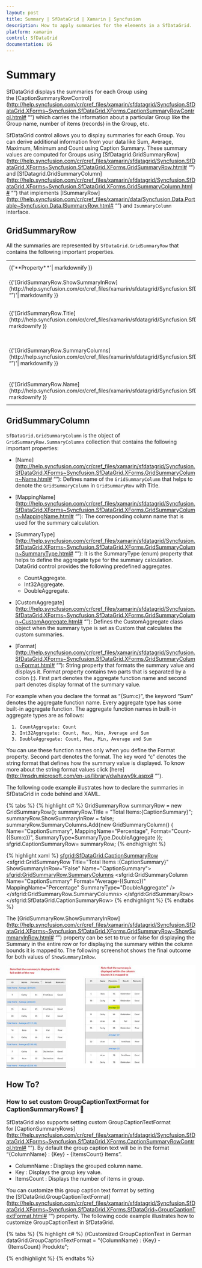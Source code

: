 ```yaml
---
layout: post
title: Summary | SfDataGrid | Xamarin | Syncfusion
description: How to apply summaries for the elements in a SfDataGrid.
platform: xamarin
control: SfDataGrid
documentation: UG
---
```


# Summary

SfDataGrid displays the summaries for each Group using the [CaptionSummaryRowControl](http://help.syncfusion.com/cr/cref_files/xamarin/sfdatagrid/Syncfusion.SfDataGrid.XForms~Syncfusion.SfDataGrid.XForms.CaptionSummaryRowControl.html#  “”) which carries the information about a particular Group like the Group name, number of items (records) in the Group, etc.

SfDataGrid control allows you to display summaries for each Group. You can derive additional information from your data like Sum, Average, Maximum, Minimum and Count using Caption Summary. These summary values are computed for Groups using [SfDatagrid.GridSummaryRow](http://help.syncfusion.com/cr/cref_files/xamarin/sfdatagrid/Syncfusion.SfDataGrid.XForms~Syncfusion.SfDataGrid.XForms.GridSummaryRow.html#  “”) and [SfDatagrid.GridSummaryColumn](http://help.syncfusion.com/cr/cref_files/xamarin/sfdatagrid/Syncfusion.SfDataGrid.XForms~Syncfusion.SfDataGrid.XForms.GridSummaryColumn.html#  “”) that implements [ISummaryRow](http://help.syncfusion.com/cr/cref_files/xamarin/data/Syncfusion.Data.Portable~Syncfusion.Data.ISummaryRow.html#  “”) and `IsummaryColumn` interface.

## GridSummaryRow

All the summaries are represented by `SfDataGrid.GridSummaryRow` that contains the following important properties.
<table>
<tr>
<td>
{{'**Property**'| markdownify }}
</td>
<td>
{{'**Type**'| markdownify }}
</td>
<td>
{{'**Description**'| markdownify }}
</td>
<td>
{{'**Default Value**'| markdownify }}
</td>
</tr>
<tr>
<td>
{{'[GridSummaryRow.ShowSummaryInRow](http://help.syncfusion.com/cr/cref_files/xamarin/sfdatagrid/Syncfusion.SfDataGrid.XForms~Syncfusion.SfDataGrid.XForms.GridSummaryRow~ShowSummaryInRow.html# “”)'| markdownify }}
</td>
<td>
bool
</td>
<td>
Indicates whether the summary value is displayed in specific column or row.
</td>
<td>
True
</td>
</tr>
<tr>
<td>
{{'[GridSummaryRow.Title](http://help.syncfusion.com/cr/cref_files/xamarin/sfdatagrid/Syncfusion.SfDataGrid.XForms~Syncfusion.SfDataGrid.XForms.GridSummaryRow~Title.html# “”)'| markdownify }}
</td>
<td>
string
</td>
<td>
Displays summary with title (with Statement) while ShowSummaryInRow is set to ‘true’.
</td>
<td>
null
</td>
</tr>
<tr>
<td>
{{'[GridSummaryRow.SummaryColumns](http://help.syncfusion.com/cr/cref_files/xamarin/sfdatagrid/Syncfusion.SfDataGrid.XForms~Syncfusion.SfDataGrid.XForms.GridSummaryRow~SummaryColumns.html# “”)'| markdownify }}
</td>
<td>
ObservableCollection&lt;ISummaryColumn&gt;
</td>
<td>
Gets or sets a value that stores the collection of GridSummaryColumns to calculate the summaries.
</td>
<td>
new ObservableCollection&lt;ISummaryColumn&gt; ()
</td>
</tr>
<tr>
<td>
{{'[GridSummaryRow.Name](http://help.syncfusion.com/cr/cref_files/xamarin/sfdatagrid/Syncfusion.SfDataGrid.XForms~Syncfusion.SfDataGrid.XForms.GridSummaryRow~Name.html# “”)'| markdownify }}
</td>
<td>
string
</td>
<td>
Gets or sets a value that indicates the name of GridSummaryRow.
</td>
<td>
null
</td>
</tr>
</table>

## GridSummaryColumn

`SfDataGrid.GridSummaryColumn` is the object of `GridSummaryRow.SummaryColumns` collection that contains the following important properties:

* [Name](http://help.syncfusion.com/cr/cref_files/xamarin/sfdatagrid/Syncfusion.SfDataGrid.XForms~Syncfusion.SfDataGrid.XForms.GridSummaryColumn~Name.html#  “”): Defines name of the `GridSummaryColumn` that helps to denote the `GridSummaryColumn` in `GridSummaryRow` with Title.
* [MappingName](http://help.syncfusion.com/cr/cref_files/xamarin/sfdatagrid/Syncfusion.SfDataGrid.XForms~Syncfusion.SfDataGrid.XForms.GridSummaryColumn~MappingName.html#  “”): The corresponding column name that is used for the summary calculation.
* [SummaryType](http://help.syncfusion.com/cr/cref_files/xamarin/sfdatagrid/Syncfusion.SfDataGrid.XForms~Syncfusion.SfDataGrid.XForms.GridSummaryColumn~SummaryType.html#  “”): It is the SummaryType (enum) property that helps to define the aggregate type for the summary calculation. DataGrid control provides the following predefined aggregates.

  * CountAggregate.
  * Int32Aggregate.
  * DoubleAggregate.

* [CustomAggregate](http://help.syncfusion.com/cr/cref_files/xamarin/sfdatagrid/Syncfusion.SfDataGrid.XForms~Syncfusion.SfDataGrid.XForms.GridSummaryColumn~CustomAggregate.html#  “”): Defines the CustomAggregate class object when the summary type is set as Custom that calculates the custom summaries.
* [Format](http://help.syncfusion.com/cr/cref_files/xamarin/sfdatagrid/Syncfusion.SfDataGrid.XForms~Syncfusion.SfDataGrid.XForms.GridSummaryColumn~Format.html#  “”): String property that formats the summary value and displays it. Format property contains two parts that is separated by a colon (:). First part denotes the aggregate function name and second part denotes display format of the summary value.

For example when you declare the format as “{Sum:c}”, the keyword “Sum” denotes the aggregate function name. Every aggregate type has some built-in aggregate function. The aggregate function names in built-in aggregate types are as follows:

      1. CountAggregate: Count
      2. Int32Aggregate: Count, Max, Min, Average and Sum
      3. DoubleAggregate: Count, Max, Min, Average and Sum

You can use these function names only when you define the Format property.
Second part denotes the format. The key word “c” denotes the string format that defines how the summary value is displayed.
To know more about the string format values click [here](http://msdn.microsoft.com/en-us/library/dwhawy9k.aspx#  “”).

The following code example illustrates how to declare the summaries in SfDataGrid in code behind and XAML.

{% tabs %}
{% highlight c# %}
GridSummaryRow summaryRow = new GridSummaryRow();
summaryRow.Title = "Total Items:{CaptionSummary}";
summaryRow.ShowSummaryInRow = false;
summaryRow.SummaryColumns.Add{new GridSummaryColumn()
{
    Name="CaptionSummary",
    MappingName="Percentage",
    Format="Count-({Sum:c})",
    SummaryType=SummaryType.DoubleAggregate
});
sfgrid.CaptionSummaryRow= summaryRow;
{% endhighlight %}

{% highlight xaml %}
<sfgrid:SfDataGrid.CaptionSummaryRow>
   <sfgrid:GridSummaryRow Title="Total Items :{CaptionSummary}" 
                          ShowSummaryInRow="False" 
                          Name="CaptionSummary">
      <sfgrid:GridSummaryRow.SummaryColumns>
         <sfgrid:GridSummaryColumn Name="CaptionSummary"
                                   Format="Average-({Sum:c})"
                                   MappingName="Percentage"
                                   SummaryType="DoubleAggregate" />
      </sfgrid:GridSummaryRow.SummaryColumns>
   </sfgrid:GridSummaryRow>
</sfgrid:SfDataGrid.CaptionSummaryRow>
{% endhighlight %}
{% endtabs %}

The [GridSummaryRow.ShowSummaryInRow](http://help.syncfusion.com/cr/cref_files/xamarin/sfdatagrid/Syncfusion.SfDataGrid.XForms~Syncfusion.SfDataGrid.XForms.GridSummaryRow~ShowSummaryInRow.html#  “”) property can be set to true or false for displaying the Summary in the entire row or for displaying the summary within the column bounds it is mapped to. The following screenshot shows the final outcome for both values of `ShowSummaryInRow`.

![](SfDataGrid_images/Summary_img1.jpeg)

## How To?

### How to set custom GroupCaptionTextFormat for CaptionSummaryRows? 

SfDataGrid also supports setting custom GroupCaptionTextFormat for [CaptionSummaryRows](http://help.syncfusion.com/cr/cref_files/xamarin/sfdatagrid/Syncfusion.SfDataGrid.XForms~Syncfusion.SfDataGrid.XForms.CaptionSummaryRowControl.html#  “”). By default the group caption text will be in the format “{ColumnName} : {Key} - {ItemsCount} Items”.

* ColumnName : Displays the grouped column name.
* Key : Displays the group key value.
* ItemsCount : Displays the number of items in group.

You can customize this group caption text format by setting the [SfDataGrid.GroupCaptionTextFormat](http://help.syncfusion.com/cr/cref_files/xamarin/sfdatagrid/Syncfusion.SfDataGrid.XForms~Syncfusion.SfDataGrid.XForms.SfDataGrid~GroupCaptionTextFormat.html#  “”) property. The following code example illustrates how to customize GroupCaptionText in SfDataGrid.

{% tabs %}
{% highlight c# %}
//Customized GroupCaptionText in German 
dataGrid.GroupCaptionTextFormat = "{ColumnName} : {Key} - {ItemsCount} Produkte";

{% endhighlight %}
{% endtabs %}

